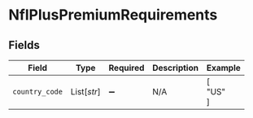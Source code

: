 # NflPlusPremiumRequirements


## Fields

| Field              | Type               | Required           | Description        | Example            |
| ------------------ | ------------------ | ------------------ | ------------------ | ------------------ |
| `country_code`     | List[*str*]        | :heavy_minus_sign: | N/A                | [<br/>"US"<br/>]   |